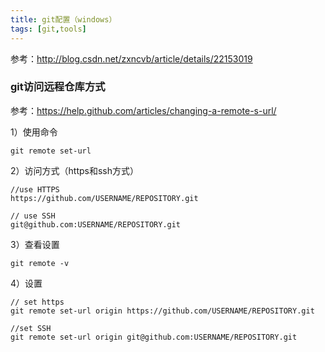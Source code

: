 ```yaml
---
title: git配置（windows）
tags: [git,tools]
---
```


参考：http://blog.csdn.net/zxncvb/article/details/22153019




### git访问远程仓库方式

参考：https://help.github.com/articles/changing-a-remote-s-url/

1）使用命令

```
git remote set-url
```

2）访问方式（https和ssh方式）

```
//use HTTPS
https://github.com/USERNAME/REPOSITORY.git

// use SSH
git@github.com:USERNAME/REPOSITORY.git
```

3）查看设置

```
git remote -v
```

4）设置

```
// set https
git remote set-url origin https://github.com/USERNAME/REPOSITORY.git

//set SSH
git remote set-url origin git@github.com:USERNAME/REPOSITORY.git
```